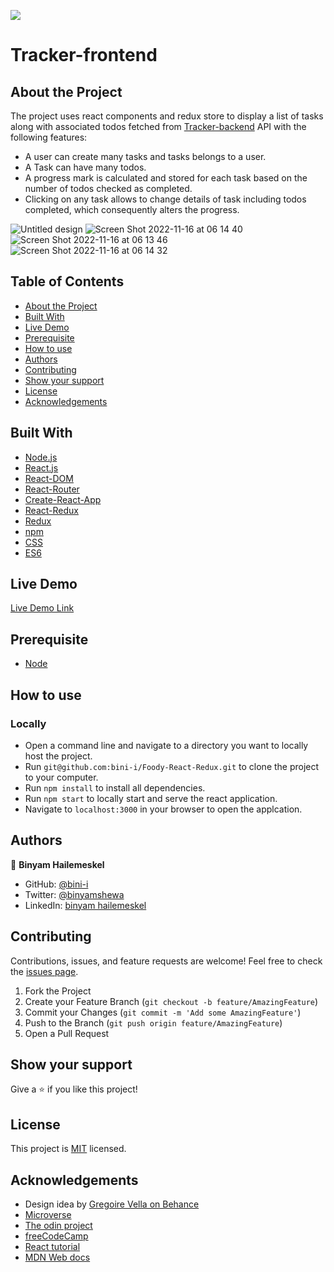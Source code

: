 ![](https://img.shields.io/badge/Microverse-blueviolet)

# Tracker-frontend

## About the Project

The project uses react components and redux store to display a list of tasks along with associated todos fetched from [Tracker-backend](https://github.com/bini-i/Tracker-backend) API with the following features:

- A user can create many tasks and tasks belongs to a user.
- A Task can have many todos.
- A progress mark is calculated and stored for each task based on the number of todos checked as completed.
- Clicking on any task allows to change details of task including todos completed, which consequently alters the progress.

![Untitled design](https://user-images.githubusercontent.com/61377322/202076052-f8276bc8-4949-4107-9036-9c99b6f92131.png)
![Screen Shot 2022-11-16 at 06 14 40](https://user-images.githubusercontent.com/61377322/202075161-d3414fce-a25a-41e4-b520-a67474b83aee.png)
![Screen Shot 2022-11-16 at 06 13 46](https://user-images.githubusercontent.com/61377322/202075208-1b384f46-b24a-474e-ac55-906311739e87.png)
![Screen Shot 2022-11-16 at 06 14 32](https://user-images.githubusercontent.com/61377322/202075222-29f2e6b8-4c74-49de-a486-631cc4e3e81e.png)


## Table of Contents

- [About the Project](#about-the-project)
- [Built With](#built-with)
- [Live Demo](#live-demo)
- [Prerequisite](#prerequisite)
- [How to use](#how-to-use)
- [Authors](#authors)
- [Contributing](#contributing)
- [Show your support](#show-your-support)
- [License](#license)
- [Acknowledgements](#acknowledgements)

## Built With

- [Node.js](https://nodejs.org/en/)
- [React.js](https://reactjs.org/)
- [React-DOM](https://reactjs.org/docs/react-dom.html)
- [React-Router]()
- [Create-React-App](https://github.com/facebook/create-react-app)
- [React-Redux]()
- [Redux](https://redux.js.org/)
- [npm](https://www.npmjs.com/)
- [CSS]()
- [ES6]()

## Live Demo

[Live Demo Link](https://tasks-trackers.herokuapp.com/)

## Prerequisite

- [Node](https://nodejs.org/)

## How to use

### Locally

- Open a command line and navigate to a directory you want to locally host the project.
- Run `git@github.com:bini-i/Foody-React-Redux.git` to clone the project to your computer.
- Run `npm install` to install all dependencies.
- Run `npm start` to locally start and serve the react application.
- Navigate to `localhost:3000` in your browser to open the applcation.

## Authors

👤 **Binyam Hailemeskel**

- GitHub: [@bini-i](https://github.com/bini-i)
- Twitter: [@binyamshewa](https://twitter.com/binyamshewa)
- LinkedIn: [binyam hailemeskel](https://www.linkedin.com/in/bini-i/)

## Contributing

Contributions, issues, and feature requests are welcome!
Feel free to check the [issues page](../../issues).

1. Fork the Project
2. Create your Feature Branch (`git checkout -b feature/AmazingFeature`)
3. Commit your Changes (`git commit -m 'Add some AmazingFeature'`)
4. Push to the Branch (`git push origin feature/AmazingFeature`)
5. Open a Pull Request

## Show your support

Give a ⭐️ if you like this project!

## License

This project is [MIT](./LICENSE) licensed.

## Acknowledgements

- Design idea by [ Gregoire Vella on Behance](https://www.behance.net/gregoirevella)
- [Microverse](https://www.microverse.org/)
- [The odin project](https://theodinproject.com)
- [freeCodeCamp](https://www.freecodecamp.org/learn/)
- [React tutorial](https://reactjs.org/tutorial/tutorial.html)
- [MDN Web docs](https://developer.mozilla.org/)
